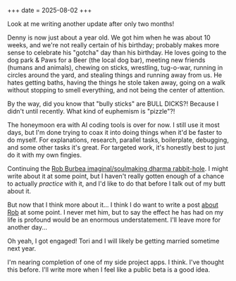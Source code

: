 +++
date = 2025-08-02
+++

Look at me writing another update after only two months!

Denny is now just about a year old. We got him when he was about 10 weeks, and we're not really certain of his birthday; probably makes more sense to celebrate his "gotcha" day than his birthday. He loves going to the dog park & Paws for a Beer (the local dog bar), meeting new friends (humans and animals), chewing on sticks, wrestling, tug-o-war, running in circles around the yard, and stealing things and running away from us. He hates getting baths, having the things he stole taken away, going on a walk without stopping to smell everything, and not being the center of attention.

By the way, did you know that "bully sticks" are BULL DICKS?! Because I didn't until recently. What kind of euphemism is "pizzle"?!

The honeymoon era with AI coding tools is over for now. I still use it most days, but I'm done trying to coax it into doing things when it'd be faster to do myself. For explanations, research, parallel tasks, boilerplate, debugging, and some other tasks it's great. For targeted work, it's honestly best to just do it with my own fingies.

Continuing the [Rob Burbea imaginal/soulmaking dharma rabbit-hole](https://hermesamara.org/teachings/soulmaking-dharma). I might write about it at some point, but I haven't really gotten enough of a chance to actually _practice_ with it, and I'd like to do that before I talk out of my butt about it.

But now that I think more about it... I think I do want to write a post [about Rob](https://hermesamara.org/rob-burbea) at some point. I never met him, but to say the effect he has had on my life is profound would be an enormous understatement. I'll leave more for another day... 

Oh yeah, I got engaged! Tori and I will likely be getting married sometime next year.

I'm nearing completion of one of my side project apps. I think. I've thought this before. I'll write more when I feel like a public beta is a good idea.
